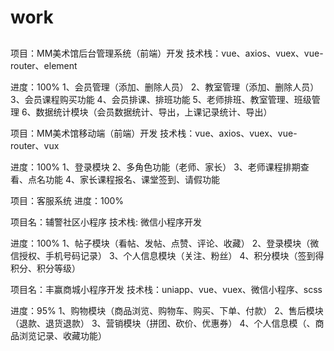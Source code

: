 # work
## 
项目：MM美术馆后台管理系统（前端）开发
技术栈：vue、axios、vuex、vue-router、element

进度：100%
1、会员管理（添加、删除人员）
2、教室管理（添加、删除人员）
3、会员课程购买功能
4、会员排课、排班功能
5、老师排班、教室管理、班级管理
6、数据统计模块（会员数据统计、导出，上课记录统计、导出）


项目：MM美术馆移动端（前端）开发
技术栈：vue、axios、vuex、vue-router、vux

进度：100%
1、登录模块
2、多角色功能（老师、家长）
3、老师课程排期查看、点名功能
4、家长课程报名、课堂签到、请假功能

项目：客服系统
进度：100%


项目名：辅警社区小程序
技术栈: 微信小程序开发

进度：100%
1、帖子模块（看帖、发帖、点赞、评论、收藏）
2、登录模块（微信授权、手机号码记录）
3、个人信息模块（关注、粉丝）
4、积分模块（签到得积分、积分等级）


项目名：丰赢商城小程序开发
技术栈：uniapp、vue、vuex、微信小程序、scss

进度：95%
1、购物模块（商品浏览、购物车、购买、下单、付款）
2、售后模块（退款、退货退款）
3、营销模块（拼团、砍价、优惠券）
4、个人信息模（、商品浏览记录、收藏功能）